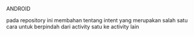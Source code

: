 ANDROID

pada repository ini membahan tentang intent yang merupakan salah satu cara untuk berpindah dari activity satu ke activity lain
